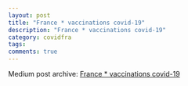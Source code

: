 ```yaml
---
layout: post
title: "France * vaccinations covid-19"
description: "France * vaccinations covid-19"
category: covidfra
tags: 
comments: true
---
```


Medium post archive: [France * vaccinations covid-19](https://chrisgodlak.medium.com/france-vaccinations-covid-19-b2b30e78aea2)
